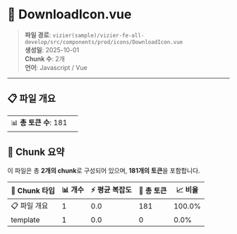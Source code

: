 # 📄 DownloadIcon.vue

> **파일 경로**: `vizier(sample)/vizier-fe-all-develop/src/components/prod/icons/DownloadIcon.vue`  
> **생성일**: 2025-10-01  
> **Chunk 수**: 2개  
> **언어**: Javascript / Vue
---


## 📋 파일 개요

| | |
|--|--|
| 📊 **총 토큰 수**: 181 |  |






## 🧩 Chunk 요약

이 파일은 총 **2개의 chunk**로 구성되어 있으며, **181개의 토큰**을 포함합니다.

| 🧩 Chunk 타입 | 📊 개수 | ⚡ 평균 복잡도 | 📝 총 토큰 | 📈 비율 |
|---------------|--------|-------------|----------|--------|
| 📋 파일 개요 | 1 | 0.0 | 181 | 100.0% |
| template | 1 | 0.0 | 0 | 0.0% |


